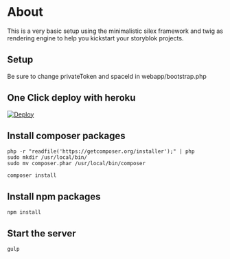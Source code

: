 # About

This is a very basic setup using the minimalistic silex framework and twig as rendering engine to help you kickstart your storyblok projects.

## Setup

Be sure to change privateToken and spaceId in webapp/bootstrap.php

## One Click deploy with heroku

[![Deploy](https://www.herokucdn.com/deploy/button.svg)](https://heroku.com/deploy)

## Install composer packages

```
php -r "readfile('https://getcomposer.org/installer');" | php
sudo mkdir /usr/local/bin/
sudo mv composer.phar /usr/local/bin/composer

composer install
```

## Install npm packages

```
npm install
```

## Start the server

```
gulp
```